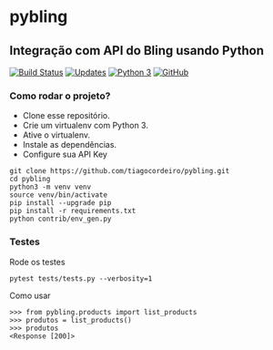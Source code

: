 # pybling
## Integração com API do Bling usando Python
[![Build Status](https://travis-ci.org/tiagocordeiro/pybling.svg?branch=master)](https://travis-ci.org/tiagocordeiro/pybling)
[![Updates](https://pyup.io/repos/github/tiagocordeiro/pybling/shield.svg)](https://pyup.io/repos/github/tiagocordeiro/pybling/)
[![Python 3](https://pyup.io/repos/github/tiagocordeiro/pybling/python-3-shield.svg)](https://pyup.io/repos/github/tiagocordeiro/pybling/)
[![GitHub](https://img.shields.io/github/license/mashape/apistatus.svg)](https://github.com/tiagocordeiro/pybling/blob/master/LICENSE)

### Como rodar o projeto?

* Clone esse repositório.
* Crie um virtualenv com Python 3.
* Ative o virtualenv.
* Instale as dependências.
* Configure sua API Key


```
git clone https://github.com/tiagocordeiro/pybling.git
cd pybling
python3 -m venv venv
source venv/bin/activate
pip install --upgrade pip
pip install -r requirements.txt
python contrib/env_gen.py
```


### Testes

Rode os testes
```
pytest tests/tests.py --verbosity=1 
```

Como usar
```
>>> from pybling.products import list_products
>>> produtos = list_products()
>>> produtos
<Response [200]>

```
